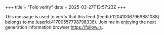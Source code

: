 +++
title = "Folo verify"
date = 2025-03-27T13:57:23Z
+++

This message is used to verify that this feed (feedId:120410067969881088) belongs to me (userId:41700557798798336). Join me in enjoying the next generation information browser https://follow.is.
